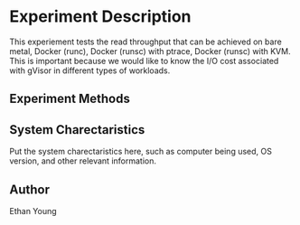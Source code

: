 # Experiment Description

This experiement tests the read throughput that can be achieved on bare metal, Docker (runc), Docker (runsc) with ptrace, Docker (runsc) with KVM. This is important because we would like to know the I/O cost associated with gVisor in different types of workloads.

## Experiment Methods



## System Charectaristics

Put the system charectaristics here, such as computer being used, OS version, and other relevant information.

## Author

Ethan Young
